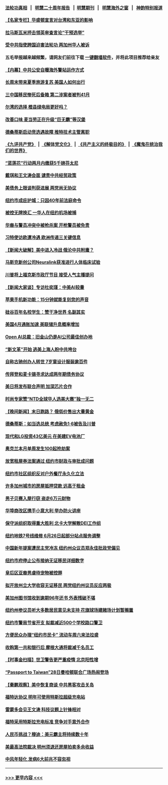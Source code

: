 #### [法轮功真相](https://github.com/gfw-breaker/truth/blob/master/README.md?t=0) &nbsp;&nbsp;|&nbsp;&nbsp; [明慧二十周年报告](https://github.com/gfw-breaker/mh-reports/blob/master/README.md?t=0) &nbsp;&nbsp;|&nbsp;&nbsp;[明慧期刊](https://github.com/gfw-breaker/mh-qikan) &nbsp;&nbsp;|&nbsp;&nbsp; [明慧海外之窗](https://github.com/gfw-breaker/mh-news/blob/master/README.md?t=0) &nbsp;&nbsp;|&nbsp;&nbsp; [神韵特别报道](https://github.com/gfw-breaker/mh-news/blob/master/shenyun.md?t=0)
#### [【名家专栏】华盛顿宣言对台湾和东亚的影响](../pages/nsc412/n14003915.md?t=05270643) 
#### [拉马斯瓦米抨击领英审查言论“干预选举”](../pages/nsc412/n14004755.md?t=05270643) 
#### [受中共指使跨国迫害法轮功 两加州华人被诉](../pages/nsc412/n14004778.md?t=05270643) 
#### 五毛举报越来越频繁，请网友们前往下载 [一键翻墙软件](https://github.com/gfw-breaker/ssr-accounts)，并将此项目推荐给亲友
#### [【内幕】中共公安自曝海外警站运作方式](../pages/nsc412/n14003947.md?t=05270643) 
#### [长周末带来夏季旅游复苏 美国人如何出行](../pages/nsc412/n14004733.md?t=05270643) 
#### [三中国移民惨死后备箱 第二涉案者被判41月](../pages/nsc412/n14004764.md?t=05270643) 
#### [尔湾的选择 橙县绿电局更好吗？](../pages/nsc412/n14004762.md?t=05270643) 
#### [改善口味 麦当劳正在升级“巨无霸”等汉堡](../pages/nsc412/n14004754.md?t=05270643) 
#### [德桑蒂斯启动竞选遇故障 推特技术主管离职](../pages/nsc412/n14004670.md?t=05270643) 
#### [《九评共产党》](https://github.com/begood0513/9ping.md/blob/master/README.md) &nbsp;|&nbsp; [《解体党文化》](../../../../jtdwh.md/blob/master/README.md)  &nbsp;|&nbsp; [《共产主义的终极目的》](../../../../gczydzjmd.md/blob/master/README.md) &nbsp;|&nbsp; [《魔鬼在统治我们的世界》](../../../../mgztzwmdsj.md/blob/master/README.md) 
#### [“蓝莲花”行动两月内缴获5千磅芬太尼](../pages/nsc412/n14004759.md?t=05270643) 
#### [戴琪和王文涛会面 谴责中共经贸政策](../pages/nsc412/n14004729.md?t=05270643) 
#### [美债务上限谈判获进展 两党尚无协议](../pages/nsc412/n14004682.md?t=05270643) 
#### [纽约市成庇护城：只因40年前法庭命令](../pages/nsc412/n14004294.md?t=05270643) 
#### [被控无牌换汇 一华人在纽约机场被捕](../pages/nsc412/n14004324.md?t=05270643) 
#### [华裔与警员冲突中被枪杀案 开枪警员被免责](../pages/nsc412/n14004704.md?t=05270643) 
#### [习特使访欧遭冷遇 欧洲传递三关键信息](../pages/nsc412/n14004671.md?t=05270643) 
#### [【新闻大破解】美中进入冷战 俄沦中共附庸？](../pages/nsc412/n14004698.md?t=05270643) 
#### [马斯克新创公司Neuralink获准进行人体临床试验](../pages/nsc412/n14004654.md?t=05270643) 
#### [川普将上福克斯市政厅节目 接受人气主播提问](../pages/nsc412/n14004657.md?t=05270643) 
#### [【新闻大家谈】专访杜奕瑾：中美AI较量](../pages/nsc412/n14004656.md?t=05270643) 
#### [苹果手机新功能：15分钟就能复刻您的声音](../pages/nsc412/n14004341.md?t=05270643) 
#### [硅谷百年名校学生：赞干净世界 名副其实](../pages/nsc412/n14004354.md?t=05270643) 
#### [美国4月通胀加速 美联储升息概率增加](../pages/nsc412/n14004655.md?t=05270643) 
#### [Open AI总裁：旧金山仍是AI公司最佳创办地](../pages/nsc412/n14004327.md?t=05270643) 
#### [“新文革”开始 逃美上海人盼中共垮台](../pages/nsc412/n14004123.md?t=05270643) 
#### [自称古驰创办人转世 7岁童设计服装逾百件](../pages/nsc412/n14004447.md?t=05270643) 
#### [传拜登和麦卡锡寻求达成两年期债务协议](../pages/nsc412/n14004533.md?t=05270643) 
#### [美日将发布联合声明 加深芯片合作](../pages/nsc412/n14004562.md?t=05270643) 
#### [时尚专家赞“NTD全球华人选美大赛”独一无二](../pages/nsc412/n14004694.md?t=05270643) 
#### [【晚间新闻】末日跑路？ 俄低价售出大量黄金](../pages/nsc412/n14004469.md?t=05270643) 
#### [德桑蒂斯：如当选总统 考虑赦免1‧6被告及川普](../pages/nsc412/n14004420.md?t=05270643) 
#### [现代和LG投资43亿美元 在美建EV电池厂](../pages/nsc412/n14004405.md?t=05270643) 
#### [奥克兰本月单周发生100起抢劫案](../pages/nsc412/n14004339.md?t=05270643) 
#### [放宽租屋券法案通过 纽约市财政与审批成问题](../pages/nsc412/n14004315.md?t=05270643) 
#### [纽约市社区组织反对户外餐厅永久化立法](../pages/nsc412/n14004292.md?t=05270643) 
#### [许多加州城市的房屋抵押贷款 远高于租金](../pages/nsc412/n14004336.md?t=05270643) 
#### [男子贝赛入屋行窃 盗走6万元财物](../pages/nsc412/n14004319.md?t=05270643) 
#### [华埠商改区携手小意大利 举办防火讲座](../pages/nsc412/n14004328.md?t=05270643) 
#### [保守派组织取得重大胜利 北卡大学解散DEI工作组](../pages/nsc412/n14004296.md?t=05270643) 
#### [纽约地铁7号线维修 6月26日起部分站点服务调整](../pages/nsc412/n14004331.md?t=05270643) 
#### [中国新年提案遭民主党冷冻 纽约州众议员郑永佳批政党偏见](../pages/nsc412/n14004310.md?t=05270643) 
#### [纽约市府停止公布接纳无证移民详细数字](../pages/nsc412/n14004313.md?t=05270643) 
#### [皇后区亚裔男虐待宠物被控罪](../pages/nsc412/n14004318.md?t=05270643) 
#### [拟开放州立大学收容无证移民 两党纽约州议员反应两极](../pages/nsc412/n14004317.md?t=05270643) 
#### [美加州图书馆收到逾期96年还书 外表残破不堪](../pages/nsc412/n14004276.md?t=05270643) 
#### [纽约州参议员听大多数居民意见未支持 花旗球场建赌场计划暂搁置](../pages/nsc412/n14004322.md?t=05270643) 
#### [纽约市警局节省开支 拟裁减近500个学校路口警卫](../pages/nsc412/n14004291.md?t=05270643) 
#### [方便民众办理“纽约市民卡” 流动车周六来法拉盛](../pages/nsc412/n14004288.md?t=05270643) 
#### [收购第一共和银行后 摩根大通将裁减千名员工](../pages/nsc412/n14004262.md?t=05270643) 
#### [【时事金扫描】世卫警告更严重疫情 北京阳性增](../pages/nsc412/n14004205.md?t=05270643) 
#### [“Passport to Taiwan”28日曼哈顿联合广场热闹登场](../pages/nsc412/n14004217.md?t=05270643) 
#### [【秦鹏观察】美中恢复商谈 中共黑客攻击关岛](../pages/nsc412/n14004154.md?t=05270643) 
#### [福特达协议 明年可使用特斯拉超级充电站](../pages/nsc412/n14004180.md?t=05270643) 
#### [雷蒙多会见王文涛 科技议题上针锋相对](../pages/nsc412/n14004189.md?t=05270643) 
#### [福特采用特斯拉充电标准 竞争对手意外合作](../pages/nsc412/n14004149.md?t=05270643) 
#### [人民币挑战？穆迪：美元霸主将持续数十年](../pages/nsc412/n14004114.md?t=05270643) 
#### [美最高法院裁决 明州须退还房屋拍卖多余收益](../pages/nsc412/n14004077.md?t=05270643) 
#### [中风年轻化 发病6大前兆不容忽视](../pages/nsc412/n14004167.md?t=05270643) 

----
#### [ >>> 更早内容 <<< ](../indexes/nsc412-earlier.md)
